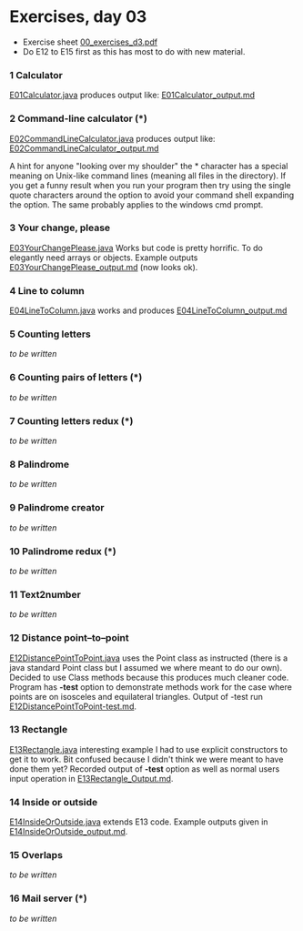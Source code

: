 Exercises, day 03
=================
* Exercise sheet [00_exercises_d3.pdf](00_exercises_d3.pdf) 
* Do E12 to E15 first as this has most to do with new material.


### 1 Calculator
[E01Calculator.java](E01Calculator.java) produces output like:
[E01Calculator_output.md](E01Calculator_output.md)

### 2 Command-line calculator (*)
[E02CommandLineCalculator.java](E02CommandLineCalculator.java) 
produces output like: 
[E02CommandLineCalculator_output.md](E02CommandLineCalculator_output.md)

A hint for anyone "looking over my shoulder" the * character has a special meaning
on Unix-like command lines (meaning all files in the directory). If you get
a funny result when you run your program then try using the single quote characters
around the option to avoid your command shell expanding the option. The same probably
applies to the windows cmd prompt. 

### 3 Your change, please
[E03YourChangePlease.java](E03YourChangePlease.java)  Works
but code is pretty horrific. To do elegantly need arrays
or objects. Example outputs 
[E03YourChangePlease_output.md](E03YourChangePlease_output.md)
(now looks ok).


### 4 Line to column
[E04LineToColumn.java](E04LineToColumn.java) works and produces
[E04LineToColumn_output.md](E04LineToColumn_output.md)

### 5 Counting letters
*to be written*

### 6 Counting pairs of letters (*)
*to be written*

### 7 Counting letters redux (*)
*to be written*

### 8 Palindrome
*to be written*

### 9 Palindrome creator
*to be written*

### 10 Palindrome redux (*)
*to be written*

### 11 Text2number
*to be written*

### 12 Distance point–to–point
[E12DistancePointToPoint.java](E12DistancePointToPoint.java) 
uses the Point class as instructed (there is a java standard
Point class but I assumed we where meant to do our own). 
Decided to use Class methods because this produces much 
cleaner code. Program has **-test** option to demonstrate 
methods work for the case where points are on isosceles and
equilateral triangles. Output of -test run 
[E12DistancePointToPoint-test.md](E12DistancePointToPoint-test.md).

### 13 Rectangle
[E13Rectangle.java](E13Rectangle.java) interesting example I had
to use explicit constructors to get it to work. Bit confused because
I didn't think we were meant to have done them yet? Recorded
output of **-test** option as well as normal users input operation in
[E13Rectangle_Output.md](E13Rectangle_output.md).

### 14 Inside or outside
[E14InsideOrOutside.java](E14InsideOrOutside.java) extends E13 code.
Example outputs given in [E14InsideOrOutside_output.md](E14InsideOrOutside_output.md).  

### 15 Overlaps
*to be written*

### 16 Mail server (*)
*to be written*




